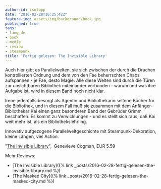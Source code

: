 ```yaml
---
author-id: isotopp
date: "2016-02-28T16:25:42Z"
feature-img: assets/img/background/book.jpg
published: true
tags:
- lang_de
- book
- media
- review
- steampunk
title: 'Fertig gelesen: The Invisible Library'
---
```

Auch hier gibt es Parallelwelten, sie sich zwischen der durch die Drachen kontrollierten Ordnung und dem von den Fae beherrschten Chaos aufspannen - je Fae, desto Magie. Alle diese Welten sind durch die Türen zur unsichtbaren Bibliothek miteinander verbunden - warum und was ihre Aufgabe ist, wird in diesem Band noch nicht klar.

Irene jedenfalls besorgt als Agentin und Bibliothekarin seltene Bücher für die Bibliothek, und in diesem Fall muß sie zusammen mit dem Anfänger-Bibliothekar Kai einen ganz besonderen Band der Gebrüder Grimm beschaffen. Es kommt zu Verwicklungen - und es stellt sich raus, daß Kai weit mehr ist, als ein Bibliothekslehrling.

Innovativ aufgezogene Parallelweltgeschichte mit Steampunk-Dekoration, kleine Längen, viel Action. 

"[The Invisible Library](http://www.amazon.de/dp/B00M44051E)",  Genevieve Cogman, EUR 5.59

Mehr Reviews:
- [The Invisible Library]({% link _posts/2016-02-28-fertig-gelesen-the-invisible-library.md %})
- [The Masked City]({% link _posts/2016-02-28-fertig-gelesen-the-masked-city.md %})
